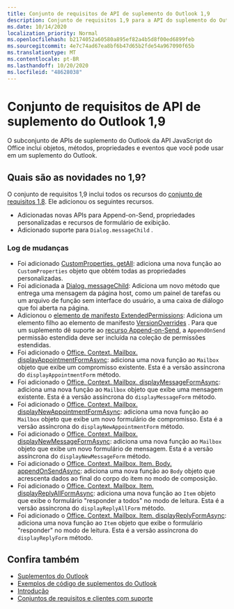 ```yaml
---
title: Conjunto de requisitos de API de suplemento do Outlook 1,9
description: Conjunto de requisitos 1,9 para a API do suplemento do Outlook.
ms.date: 10/14/2020
localization_priority: Normal
ms.openlocfilehash: b2174052a60580a895ef82a4b5d8f00ed6899feb
ms.sourcegitcommit: 4e7c74ad67ea8bf6b47d65b2fde54a967090f65b
ms.translationtype: MT
ms.contentlocale: pt-BR
ms.lasthandoff: 10/20/2020
ms.locfileid: "48628038"
---
```

# <a name="outlook-add-in-api-requirement-set-19"></a>Conjunto de requisitos de API de suplemento do Outlook 1,9

O subconjunto de APIs de suplemento do Outlook da API JavaScript do Office inclui objetos, métodos, propriedades e eventos que você pode usar em um suplemento do Outlook.

## <a name="whats-new-in-19"></a>Quais são as novidades no 1,9?

O conjunto de requisitos 1,9 inclui todos os recursos do [conjunto de requisitos 1,8](../requirement-set-1.8/outlook-requirement-set-1.8.md). Ele adicionou os seguintes recursos.

- Adicionadas novas APIs para Append-on-Send, propriedades personalizadas e recursos de formulário de exibição.
- Adicionado suporte para `Dialog.messageChild` .

### <a name="change-log"></a>Log de mudanças

- Foi adicionado [CustomProperties. getAll](/javascript/api/outlook/office.customproperties?view=outlook-js-1.9&preserve-view=true#getall--): adiciona uma nova função ao `CustomProperties` objeto que obtém todas as propriedades personalizadas.
- Foi adicionada a [Dialog. messageChild](../../../develop/dialog-api-in-office-add-ins.md#pass-information-to-the-dialog-box): Adiciona um novo método que entrega uma mensagem da página host, como um painel de tarefas ou um arquivo de função sem interface do usuário, a uma caixa de diálogo que foi aberta na página.
- Adicionou o [elemento de manifesto ExtendedPermissions](../../manifest/extendedpermissions.md): Adiciona um elemento filho ao elemento de manifesto [VersionOverrides](../../manifest/versionoverrides.md) . Para que um suplemento dê suporte ao [recurso Append-on-Send](../../../outlook/append-on-send.md), a `AppendOnSend` permissão estendida deve ser incluída na coleção de permissões estendidas.
- Foi adicionado o [Office. Context. Mailbox. displayAppointmentFormAsync](/javascript/api/outlook/office.mailbox?view=outlook-js-1.9&preserve-view=true#displayappointmentformasync-itemid--options--callback-): adiciona uma nova função ao `Mailbox` objeto que exibe um compromisso existente. Esta é a versão assíncrona do `displayAppointmentForm` método.
- Foi adicionado o [Office. Context. Mailbox. displayMessageFormAsync](/javascript/api/outlook/office.mailbox?view=outlook-js-1.9&preserve-view=true#displaymessageformasync-itemid--options--callback-): adiciona uma nova função ao `Mailbox` objeto que exibe uma mensagem existente. Esta é a versão assíncrona do `displayMessageForm` método.
- Foi adicionado o [Office. Context. Mailbox. displayNewAppointmentFormAsync](/javascript/api/outlook/office.mailbox?view=outlook-js-1.9&preserve-view=true#displaynewappointmentformasync-parameters--options--callback-): adiciona uma nova função ao `Mailbox` objeto que exibe um novo formulário de compromisso. Esta é a versão assíncrona do `displayNewAppointmentForm` método.
- Foi adicionado o [Office. Context. Mailbox. displayNewMessageFormAsync](/javascript/api/outlook/office.mailbox?view=outlook-js-1.9&preserve-view=true#displaynewmessageformasync-parameters--options--callback-): adiciona uma nova função ao `Mailbox` objeto que exibe um novo formulário de mensagem. Esta é a versão assíncrona do `displayNewMessageForm` método.
- Foi adicionado o [Office. Context. Mailbox. Item. Body. appendOnSendAsync](/javascript/api/outlook/office.body?view=outlook-js-1.9&preserve-view=true#appendonsendasync-data--options--callback-): adiciona uma nova função ao `Body` objeto que acrescenta dados ao final do corpo do item no modo de composição.
- Foi adicionado o [Office. Context. Mailbox. Item. displayReplyAllFormAsync](office.context.mailbox.item.md#methods): adiciona uma nova função ao `Item` objeto que exibe o formulário "responder a todos" no modo de leitura. Esta é a versão assíncrona do `displayReplyAllForm` método.
- Foi adicionado o [Office. Context. Mailbox. Item. displayReplyFormAsync](office.context.mailbox.item.md#methods): adiciona uma nova função ao `Item` objeto que exibe o formulário "responder" no modo de leitura. Esta é a versão assíncrona do `displayReplyForm` método.

## <a name="see-also"></a>Confira também

- [Suplementos do Outlook](../../../outlook/outlook-add-ins-overview.md)
- [Exemplos de código de suplementos do Outlook](https://developer.microsoft.com/outlook/gallery/?filterBy=Outlook,Samples,Add-ins)
- [Introdução](../../../quickstarts/outlook-quickstart.md)
- [Conjuntos de requisitos e clientes com suporte](../../requirement-sets/outlook-api-requirement-sets.md)
